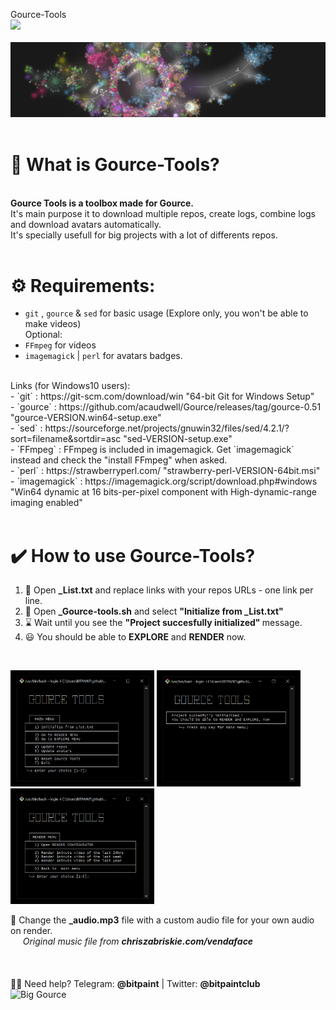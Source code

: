 Gource-Tools                         <br>
<img src="https://img.shields.io/badge/License-MIT-orange.svg"> <br> <br>
 <img src="https://raw.githubusercontent.com/bitpaint/bitcoin-gources/main/gource/art/screenshoot.jpg" alt="Combined" width="690px"> <br> <br>


# <b>🍩 What is Gource-Tools?</b><br>
<br>
<b>Gource Tools is a toolbox made for Gource.</b><br>
It's main purpose it to download multiple repos, create logs, combine logs and download avatars automatically. <br>
It's specially usefull for big projects with a lot of differents repos.<br>
<br>

# <b>⚙️ Requirements:</b><br>
- `git` , `gource` & `sed`  for basic usage (Explore only, you won't be able to make videos) <br>
Optional: <br>
- `FFmpeg` for videos<br>
-  `imagemagick` | `perl` for avatars badges.<br>
<br>
Links (for Windows10 users): <br>
- `git` : https://git-scm.com/download/win "64-bit Git for Windows Setup" <br>
- `gource` : https://github.com/acaudwell/Gource/releases/tag/gource-0.51  "gource-VERSION.win64-setup.exe" <br>
- `sed` : https://sourceforge.net/projects/gnuwin32/files/sed/4.2.1/?sort=filename&sortdir=asc "sed-VERSION-setup.exe" <br>
- `FFmpeg` : FFmpeg is included in imagemagick. Get `imagemagick` instead and check the "install FFmpeg" when asked. <br>
- `perl` : https://strawberryperl.com/ "strawberry-perl-VERSION-64bit.msi" <br>
- `imagemagick` : https://imagemagick.org/script/download.php#windows "Win64 dynamic at 16 bits-per-pixel component with High-dynamic-range imaging enabled" <br>
 <br>
 
# <b>✔️ How to use Gource-Tools?</b><br>
1) 📜  Open <b>_List.txt</b> and replace links with your repos URLs - one link per line.<br>
2) 🧰  Open <b>_Gource-tools.sh</b> and select <b>"Initialize from _List.txt"</b> <br>
3) ⌛   Wait until you see the <b>"Project succesfully initialized" </b>message.<br>
4) 😃  You should be able to <b>EXPLORE</b> and <b>RENDER</b> now.<br>
<br>


<img src="https://raw.githubusercontent.com/bitpaint/Gource-Tools/main/src/img/mainmenu.jpg" alt="Main menu" width="230px">      <img src="https://raw.githubusercontent.com/bitpaint/Gource-Tools/main/src/img/initmenu.jpg" alt="Initialize menu" width="230px">      <img src="https://raw.githubusercontent.com/bitpaint/Gource-Tools/main/src/img/rendermenu.jpg" alt="Render menu" width="230px"><br>


🎵 Change the <b>_audio.mp3</b> file with a custom audio file for your own audio on render.<br>
&nbsp;&nbsp;&nbsp;&nbsp; <i> Original music file from <b>chriszabriskie.com/vendaface</b><br> </i>
<br> <br>
<br>
🙋‍♂️ Need help? Telegram: <b>@bitpaint</b> | Twitter: <b>@bitpaintclub<br></b>
 <img src="https://raw.githubusercontent.com/bitpaint/bitcoin-gources/main/gource/art/4k/2.png" alt="Big Gource" width="690px"> <br> <br>
